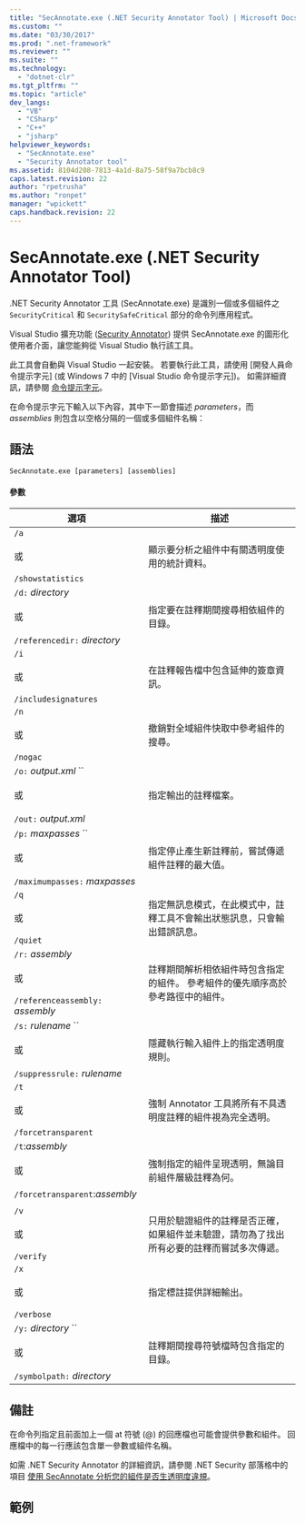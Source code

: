 ```yaml
---
title: "SecAnnotate.exe (.NET Security Annotator Tool) | Microsoft Docs"
ms.custom: ""
ms.date: "03/30/2017"
ms.prod: ".net-framework"
ms.reviewer: ""
ms.suite: ""
ms.technology: 
  - "dotnet-clr"
ms.tgt_pltfrm: ""
ms.topic: "article"
dev_langs: 
  - "VB"
  - "CSharp"
  - "C++"
  - "jsharp"
helpviewer_keywords: 
  - "SecAnnotate.exe"
  - "Security Annotator tool"
ms.assetid: 8104d208-7813-4a1d-8a75-58f9a7bcb8c9
caps.latest.revision: 22
author: "rpetrusha"
ms.author: "ronpet"
manager: "wpickett"
caps.handback.revision: 22
---
```

# SecAnnotate.exe (.NET Security Annotator Tool)
.NET Security Annotator 工具 \(SecAnnotate.exe\) 是識別一個或多個組件之 `SecurityCritical` 和 `SecuritySafeCritical` 部分的命令列應用程式。  
  
 Visual Studio 擴充功能 \([Security Annotator](http://go.microsoft.com/fwlink/?LinkId=198007)\) 提供 SecAnnotate.exe 的圖形化使用者介面，讓您能夠從 Visual Studio 執行該工具。  
  
 此工具會自動與 Visual Studio 一起安裝。  若要執行此工具，請使用 \[開發人員命令提示字元\] \(或 Windows 7 中的 \[Visual Studio 命令提示字元\]\)。  如需詳細資訊，請參閱 [命令提示字元](../../../docs/framework/tools/developer-command-prompt-for-vs.md)。  
  
 在命令提示字元下輸入以下內容，其中下一節會描述 *parameters*，而 *assemblies* 則包含以空格分隔的一個或多個組件名稱：  
  
## 語法  
  
```  
SecAnnotate.exe [parameters] [assemblies]  
```  
  
#### 參數  
  
|選項|描述|  
|--------|--------|  
|`/a`<br /><br /> 或<br /><br /> `/showstatistics`|顯示要分析之組件中有關透明度使用的統計資料。|  
|`/d:` *directory*<br /><br /> 或<br /><br /> `/referencedir:` *directory*|指定要在註釋期間搜尋相依組件的目錄。|  
|`/i`<br /><br /> 或<br /><br /> `/includesignatures`|在註釋報告檔中包含延伸的簽章資訊。|  
|`/n`<br /><br /> 或<br /><br /> `/nogac`|撤銷對全域組件快取中參考組件的搜尋。|  
|`/o:` *output.xml*  ``<br /><br /> 或<br /><br /> `/out:` *output.xml*|指定輸出的註釋檔案。|  
|`/p:` *maxpasses*  ``<br /><br /> 或<br /><br /> `/maximumpasses:` *maxpasses*|指定停止產生新註釋前，嘗試傳遞組件註釋的最大值。|  
|`/q`<br /><br /> 或<br /><br /> `/quiet`|指定無訊息模式，在此模式中，註釋工具不會輸出狀態訊息，只會輸出錯誤訊息。|  
|`/r:` *assembly*<br /><br /> 或<br /><br /> `/referenceassembly:` *assembly*|註釋期間解析相依組件時包含指定的組件。  參考組件的優先順序高於參考路徑中的組件。|  
|`/s:` *rulename*  ``<br /><br /> 或<br /><br /> `/suppressrule:` *rulename*|隱藏執行輸入組件上的指定透明度規則。|  
|`/t`<br /><br /> 或<br /><br /> `/forcetransparent`|強制 Annotator 工具將所有不具透明度註釋的組件視為完全透明。|  
|`/t`:*assembly*<br /><br /> 或<br /><br /> `/forcetransparent`:*assembly*|強制指定的組件呈現透明，無論目前組件層級註釋為何。|  
|||  
|`/v`<br /><br /> 或<br /><br /> `/verify`|只用於驗證組件的註釋是否正確，如果組件並未驗證，請勿為了找出所有必要的註釋而嘗試多次傳遞。|  
|`/x`<br /><br /> 或<br /><br /> `/verbose`|指定標註提供詳細輸出。|  
|`/y:` *directory*  ``<br /><br /> 或<br /><br /> `/symbolpath:` *directory*|註釋期間搜尋符號檔時包含指定的目錄。|  
  
## 備註  
 在命令列指定且前面加上一個 at 符號 \(@\) 的回應檔也可能會提供參數和組件。  回應檔中的每一行應該包含單一參數或組件名稱。  
  
 如需 .NET Security Annotator 的詳細資訊，請參閱 .NET Security 部落格中的項目 [使用 SecAnnotate 分析您的組件是否生透明度違規](http://go.microsoft.com/fwlink/?LinkId=187648)。  
  
## 範例